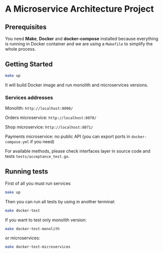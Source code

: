 # A Microservice Architecture Project

## Prerequisites

You need **Make**, **Docker** and **docker-compose** installed because everything is running in Docker container and we are using a `Makefile` to simplify the whole process.

## Getting Started

```sh
make up
```

It will build Docker image and run monolith and microservices versions.

### Services addresses

Monolith: `http://localhost:8090/`

Orders microservice: `http://localhost:8070/`

Shop microservice: `http://localhost:8071/`

Payments microservice: no public API (you can export ports in `docker-compose.yml` if you need)

For available methods, please check interfaces layer in source code and tests `tests/acceptance_test.go`.

## Running tests

First of all you must run services

```sh
make up
```

Then you can run all tests by using in another terminal:

```sh
make docker-test
```

If you want to test only monolith version:

```sh
make docker-test-monolith
```

or microservices:

```sh
make docker-test-microservices
```
